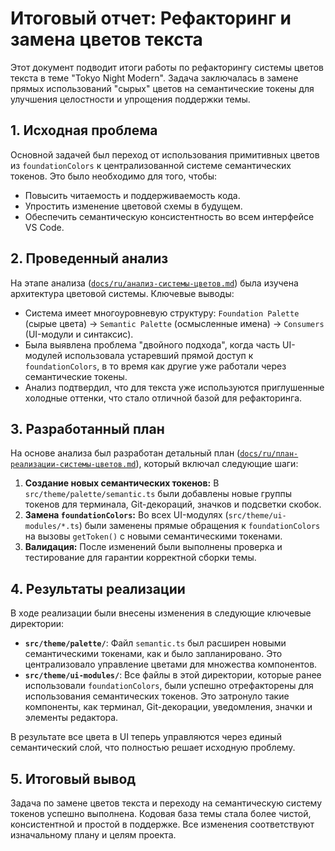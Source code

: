 # Итоговый отчет: Рефакторинг и замена цветов текста

Этот документ подводит итоги работы по рефакторингу системы цветов текста в теме "Tokyo Night Modern". Задача заключалась в замене прямых использований "сырых" цветов на семантические токены для улучшения целостности и упрощения поддержки темы.

## 1. Исходная проблема

Основной задачей был переход от использования примитивных цветов из `foundationColors` к централизованной системе семантических токенов. Это было необходимо для того, чтобы:

-   Повысить читаемость и поддерживаемость кода.
-   Упростить изменение цветовой схемы в будущем.
-   Обеспечить семантическую консистентность во всем интерфейсе VS Code.

## 2. Проведенный анализ

На этапе анализа ([`docs/ru/анализ-системы-цветов.md`](docs/ru/анализ-системы-цветов.md)) была изучена архитектура цветовой системы. Ключевые выводы:

-   Система имеет многоуровневую структуру: `Foundation Palette` (сырые цвета) -> `Semantic Palette` (осмысленные имена) -> `Consumers` (UI-модули и синтаксис).
-   Была выявлена проблема "двойного подхода", когда часть UI-модулей использовала устаревший прямой доступ к `foundationColors`, в то время как другие уже работали через семантические токены.
-   Анализ подтвердил, что для текста уже используются приглушенные холодные оттенки, что стало отличной базой для рефакторинга.

## 3. Разработанный план

На основе анализа был разработан детальный план ([`docs/ru/план-реализации-системы-цветов.md`](docs/ru/план-реализации-системы-цветов.md)), который включал следующие шаги:

1.  **Создание новых семантических токенов:** В `src/theme/palette/semantic.ts` были добавлены новые группы токенов для терминала, Git-декораций, значков и подсветки скобок.
2.  **Замена `foundationColors`:** Во всех UI-модулях (`src/theme/ui-modules/*.ts`) были заменены прямые обращения к `foundationColors` на вызовы `getToken()` с новыми семантическими токенами.
3.  **Валидация:** После изменений были выполнены проверка и тестирование для гарантии корректной сборки темы.

## 4. Результаты реализации

В ходе реализации были внесены изменения в следующие ключевые директории:

-   **`src/theme/palette/`**: Файл `semantic.ts` был расширен новыми семантическими токенами, как и было запланировано. Это централизовало управление цветами для множества компонентов.
-   **`src/theme/ui-modules/`**: Все файлы в этой директории, которые ранее использовали `foundationColors`, были успешно отрефакторены для использования семантических токенов. Это затронуло такие компоненты, как терминал, Git-декорации, уведомления, значки и элементы редактора.

В результате все цвета в UI теперь управляются через единый семантический слой, что полностью решает исходную проблему.

## 5. Итоговый вывод

Задача по замене цветов текста и переходу на семантическую систему токенов успешно выполнена. Кодовая база темы стала более чистой, консистентной и простой в поддержке. Все изменения соответствуют изначальному плану и целям проекта.